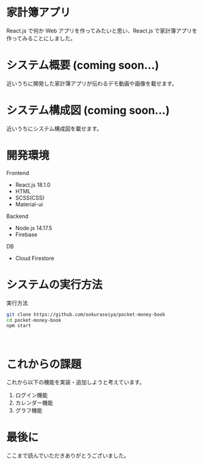 # 家計簿アプリ

React.js で何か Web アプリを作ってみたいと思い、React.js で家計簿アプリを作ってみることにしました。
<br>

# システム概要 (coming soon...)

近いうちに開発した家計簿アプリが伝わるデモ動画や画像を載せます。
<br>

# システム構成図 (coming soon...)

近いうちにシステム構成図を載せます。
<br>

# 開発環境

Frontend

- React.js 18.1.0
- HTML
- SCSS(CSS)
- Material-ui

Backend

- Node.js 14.17.5
- Firebase

DB

- Cloud Firestore
  <br>

# システムの実行方法

実行方法

```bash
git clone https://github.com/ookuraseiya/pocket-money-book
cd pocket-money-book
npm start
```

<br>

# これからの課題

これから以下の機能を実装・追加しようと考えています。

1.  ログイン機能
2.  カレンダー機能
3.  グラフ機能
    <br>

# 最後に

ここまで読んでいただきありがとうございました。
